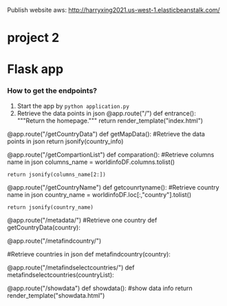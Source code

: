Publish website
aws: http://harryxing2021.us-west-1.elasticbeanstalk.com/


# project 2
# Flask app   
### How to get the endpoints?   
1. Start the app by `python application.py`  
2. Retrieve the data points in json
@app.route("/")
def entrance():
    """Return the homepage."""
    return render_template("index.html")


@app.route("/getCountryData")
def getMapData():
   #Retrieve the data points in json
    return jsonify(country_info)


@app.route("/getCompartionList")
def comparation():
   #Retrieve columns name in json
    columns_name = worldinfoDF.columns.tolist()

    return jsonify(columns_name[2:])

@app.route("/getCountryName")
def getcounrtyname():
   #Retrieve country name in json
    country_name = worldinfoDF.loc[:,"country"].tolist()

    return jsonify(country_name)


@app.route("/metadata/<country>")
#Retrieve one country 
def getCountryData(country):


@app.route("/metafindcountry/<country>")

#Retrieve countries in json
def metafindcountry(country):

@app.route("/metafindselectcountries/<countryList>")
def metafindselectcountries(countryList):

@app.route("/showdata")
def showdata():
#show data info 
    return render_template("showdata.html")
